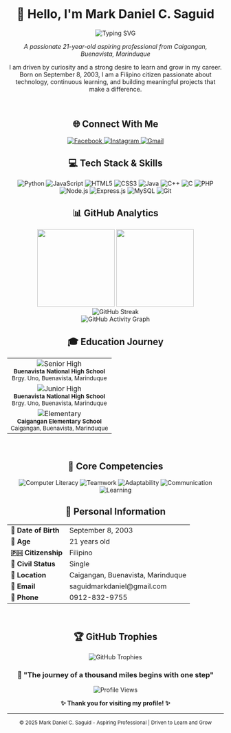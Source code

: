 <div align="center">

# 👋 Hello, I'm Mark Daniel C. Saguid

<img src="https://readme-typing-svg.herokuapp.com?font=Fira+Code&size=22&duration=3000&pause=1000&color=0EA5E9&center=true&vCenter=true&width=435&lines=Aspiring+Professional;Driven+to+Learn+%26+Grow;Technology+Enthusiast;Problem+Solver" alt="Typing SVG" />

<br/>

*A passionate 21-year-old aspiring professional from Caigangan, Buenavista, Marinduque*

I am driven by curiosity and a strong desire to learn and grow in my career. Born on September 8, 2003, I am a Filipino citizen passionate about technology, continuous learning, and building meaningful projects that make a difference.

<br/>

## 🌐 Connect With Me

<a href="https://facebook.com/MarkDanielChaSaguid">
  <img src="https://img.shields.io/badge/Facebook-1877F2?style=for-the-badge&logo=facebook&logoColor=white" alt="Facebook"/>
</a>
<a href="https://instagram.com/kram_daniel_saguid08">
  <img src="https://img.shields.io/badge/Instagram-E4405F?style=for-the-badge&logo=instagram&logoColor=white" alt="Instagram"/>
</a>
<a href="mailto:saguidmarkdaniel@gmail.com">
  <img src="https://img.shields.io/badge/Gmail-D14836?style=for-the-badge&logo=gmail&logoColor=white" alt="Gmail"/>
</a>

<br/>

## 💻 Tech Stack & Skills

<img src="https://img.shields.io/badge/Python-3776AB?style=for-the-badge&logo=python&logoColor=white" alt="Python"/>
<img src="https://img.shields.io/badge/JavaScript-F7DF1E?style=for-the-badge&logo=javascript&logoColor=black" alt="JavaScript"/>
<img src="https://img.shields.io/badge/HTML5-E34F26?style=for-the-badge&logo=html5&logoColor=white" alt="HTML5"/>
<img src="https://img.shields.io/badge/CSS3-1572B6?style=for-the-badge&logo=css3&logoColor=white" alt="CSS3"/>

<img src="https://img.shields.io/badge/Java-ED8B00?style=for-the-badge&logo=openjdk&logoColor=white" alt="Java"/>
<img src="https://img.shields.io/badge/C++-00599C?style=for-the-badge&logo=c%2B%2B&logoColor=white" alt="C++"/>
<img src="https://img.shields.io/badge/C-00599C?style=for-the-badge&logo=c&logoColor=white" alt="C"/>
<img src="https://img.shields.io/badge/PHP-777BB4?style=for-the-badge&logo=php&logoColor=white" alt="PHP"/>

<img src="https://img.shields.io/badge/Node.js-43853D?style=for-the-badge&logo=node.js&logoColor=white" alt="Node.js"/>
<img src="https://img.shields.io/badge/Express.js-404D59?style=for-the-badge&logo=express&logoColor=white" alt="Express.js"/>
<img src="https://img.shields.io/badge/MySQL-00000F?style=for-the-badge&logo=mysql&logoColor=white" alt="MySQL"/>
<img src="https://img.shields.io/badge/Git-F05032?style=for-the-badge&logo=git&logoColor=white" alt="Git"/>

<br/>

## 📊 GitHub Analytics

<img height="180em" src="https://github-readme-stats.vercel.app/api?username=Mharky&show_icons=true&theme=tokyonight&include_all_commits=true&count_private=true"/>
<img height="180em" src="https://github-readme-stats.vercel.app/api/top-langs/?username=Mharky&layout=compact&langs_count=8&theme=tokyonight"/>

<br/>

<img src="https://github-readme-streak-stats.herokuapp.com/?user=Mharky&theme=tokyonight" alt="GitHub Streak"/>

<br/>

<img src="https://github-readme-activity-graph.vercel.app/graph?username=Mharky&theme=tokyo-night&bg_color=1a1b27&color=70a5fd&line=bf91f3&point=38bdae&area=true&hide_border=true" alt="GitHub Activity Graph"/>

<br/>

## 🎓 Education Journey

<table>
  <tr>
    <td align="center">
      <img src="https://img.shields.io/badge/🎓_Senior_High_School-2020--2022-blue?style=for-the-badge" alt="Senior High"/>
      <br/>
      <sub><b>Buenavista National High School</b></sub>
      <br/>
      <sub>Brgy. Uno, Buenavista, Marinduque</sub>
    </td>
  </tr>
  <tr>
    <td align="center">
      <img src="https://img.shields.io/badge/📚_Junior_High_School-2016--2020-green?style=for-the-badge" alt="Junior High"/>
      <br/>
      <sub><b>Buenavista National High School</b></sub>
      <br/>
      <sub>Brgy. Uno, Buenavista, Marinduque</sub>
    </td>
  </tr>
  <tr>
    <td align="center">
      <img src="https://img.shields.io/badge/🏫_Elementary-2010--2016-orange?style=for-the-badge" alt="Elementary"/>
      <br/>
      <sub><b>Caigangan Elementary School</b></sub>
      <br/>
      <sub>Caigangan, Buenavista, Marinduque</sub>
    </td>
  </tr>
</table>

<br/>

## 🚀 Core Competencies

<img src="https://img.shields.io/badge/💻_Computer_Literacy-Expert-brightgreen?style=for-the-badge" alt="Computer Literacy"/>
<img src="https://img.shields.io/badge/🤝_Teamwork-Collaborative-blue?style=for-the-badge" alt="Teamwork"/>
<img src="https://img.shields.io/badge/🔄_Adaptability-Flexible-purple?style=for-the-badge" alt="Adaptability"/>

<img src="https://img.shields.io/badge/💬_Communication-Effective-orange?style=for-the-badge" alt="Communication"/>
<img src="https://img.shields.io/badge/📚_Learning-Continuous-red?style=for-the-badge" alt="Learning"/>

<br/>

## 📍 Personal Information

<table>
  <tr>
    <td><b>🎂 Date of Birth</b></td>
    <td>September 8, 2003</td>
  </tr>
  <tr>
    <td><b>🎯 Age</b></td>
    <td>21 years old</td>
  </tr>
  <tr>
    <td><b>🇵🇭 Citizenship</b></td>
    <td>Filipino</td>
  </tr>
  <tr>
    <td><b>💍 Civil Status</b></td>
    <td>Single</td>
  </tr>
  <tr>
    <td><b>📍 Location</b></td>
    <td>Caigangan, Buenavista, Marinduque</td>
  </tr>
  <tr>
    <td><b>📧 Email</b></td>
    <td>saguidmarkdaniel@gmail.com</td>
  </tr>
  <tr>
    <td><b>📱 Phone</b></td>
    <td>0912-832-9755</td>
  </tr>
</table>

<br/>

## 🏆 GitHub Trophies

<img src="https://github-profile-trophy.vercel.app/?username=Mharky&theme=tokyonight&no-frame=true&no-bg=false&margin-w=4" alt="GitHub Trophies"/>

<br/>

### 💫 "The journey of a thousand miles begins with one step"

<img src="https://komarev.com/ghpvc/?username=Mharky&label=Profile%20views&color=0e75b6&style=flat" alt="Profile Views" />

<br/>

**✨ Thank you for visiting my profile! ✨**

---

<sub>© 2025 Mark Daniel C. Saguid - Aspiring Professional | Driven to Learn and Grow</sub>

</div>
